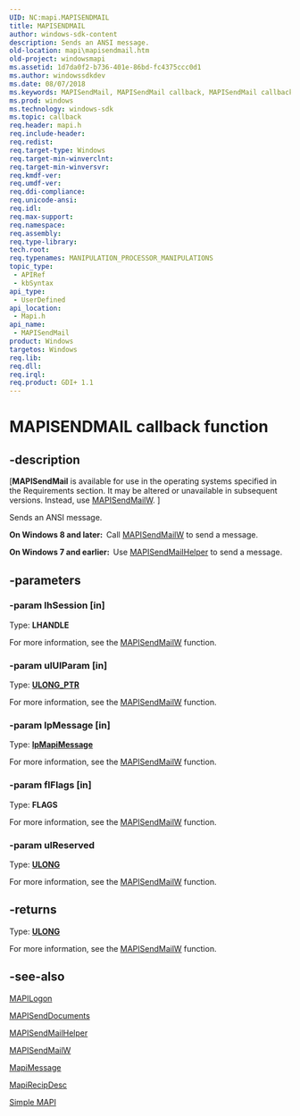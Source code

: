 ```yaml
---
UID: NC:mapi.MAPISENDMAIL
title: MAPISENDMAIL
author: windows-sdk-content
description: Sends an ANSI message.
old-location: mapi\mapisendmail.htm
old-project: windowsmapi
ms.assetid: 1d7da0f2-b736-401e-86bd-fc4375ccc0d1
ms.author: windowssdkdev
ms.date: 08/07/2018
ms.keywords: MAPISendMail, MAPISendMail callback, MAPISendMail callback function, mapi.mapisendmail, mapi/MAPISendMail
ms.prod: windows
ms.technology: windows-sdk
ms.topic: callback
req.header: mapi.h
req.include-header: 
req.redist: 
req.target-type: Windows
req.target-min-winverclnt: 
req.target-min-winversvr: 
req.kmdf-ver: 
req.umdf-ver: 
req.ddi-compliance: 
req.unicode-ansi: 
req.idl: 
req.max-support: 
req.namespace: 
req.assembly: 
req.type-library: 
tech.root: 
req.typenames: MANIPULATION_PROCESSOR_MANIPULATIONS
topic_type:
 - APIRef
 - kbSyntax
api_type:
 - UserDefined
api_location:
 - Mapi.h
api_name:
 - MAPISendMail
product: Windows
targetos: Windows
req.lib: 
req.dll: 
req.irql: 
req.product: GDI+ 1.1
---
```


# MAPISENDMAIL callback function


## -description


<p class="CCE_Message">[<b>MAPISendMail</b> is available for use in the operating systems specified in the Requirements section. It may be altered or unavailable in subsequent versions. Instead, use <a href="https://msdn.microsoft.com/FA6FB49A-FA13-4F2F-8B89-5FD38B18B41B">MAPISendMailW</a>.
]

Sends an ANSI message.

<b>On Windows 8 and later:  </b>Call <a href="https://msdn.microsoft.com/FA6FB49A-FA13-4F2F-8B89-5FD38B18B41B">MAPISendMailW</a> to send a message.

<b>On Windows 7 and earlier:  </b>Use <a href="https://msdn.microsoft.com/3FBE0950-6D73-4130-9F17-F1449247AB0F">MAPISendMailHelper</a> to send a message.


## -parameters




### -param lhSession [in]

Type: <b>LHANDLE</b>

For more information, see the <a href="https://msdn.microsoft.com/FA6FB49A-FA13-4F2F-8B89-5FD38B18B41B">MAPISendMailW</a> function.


### -param ulUIParam [in]

Type: <b><a href="https://msdn.microsoft.com/4553cafc-450e-4493-a4d4-cb6e2f274d46">ULONG_PTR</a></b>

For more information, see the <a href="https://msdn.microsoft.com/FA6FB49A-FA13-4F2F-8B89-5FD38B18B41B">MAPISendMailW</a> function.


### -param lpMessage [in]

Type: <b><a href="https://msdn.microsoft.com/7f696dd6-bfae-4c7d-b55f-d37952691c02">lpMapiMessage</a></b>

For more information, see the <a href="https://msdn.microsoft.com/FA6FB49A-FA13-4F2F-8B89-5FD38B18B41B">MAPISendMailW</a> function.


### -param flFlags [in]

Type: <b>FLAGS</b>

For more information, see the <a href="https://msdn.microsoft.com/FA6FB49A-FA13-4F2F-8B89-5FD38B18B41B">MAPISendMailW</a> function.


### -param ulReserved

Type: <b><a href="https://msdn.microsoft.com/4553cafc-450e-4493-a4d4-cb6e2f274d46">ULONG</a></b>

For more information, see the <a href="https://msdn.microsoft.com/FA6FB49A-FA13-4F2F-8B89-5FD38B18B41B">MAPISendMailW</a> function.


## -returns



Type: <b><a href="https://msdn.microsoft.com/4553cafc-450e-4493-a4d4-cb6e2f274d46">ULONG</a></b>

For more information, see the <a href="https://msdn.microsoft.com/FA6FB49A-FA13-4F2F-8B89-5FD38B18B41B">MAPISendMailW</a> function.




## -see-also




<a href="https://msdn.microsoft.com/5a61f0f2-347e-40fb-b7f9-6b42690cbcd8">MAPILogon</a>



<a href="https://msdn.microsoft.com/79a2f17e-fb07-4f3b-b8f6-0448399ffa50">MAPISendDocuments</a>



<a href="https://msdn.microsoft.com/3FBE0950-6D73-4130-9F17-F1449247AB0F">MAPISendMailHelper</a>



<a href="https://msdn.microsoft.com/FA6FB49A-FA13-4F2F-8B89-5FD38B18B41B">MAPISendMailW</a>



<a href="https://msdn.microsoft.com/7f696dd6-bfae-4c7d-b55f-d37952691c02">MapiMessage</a>



<a href="https://msdn.microsoft.com/1457617f-de55-4875-91f5-afddee84b782">MapiRecipDesc</a>



<a href="https://msdn.microsoft.com/a8330f38-3ef0-4b36-a5e7-89837088cbef">Simple MAPI</a>
 

 

